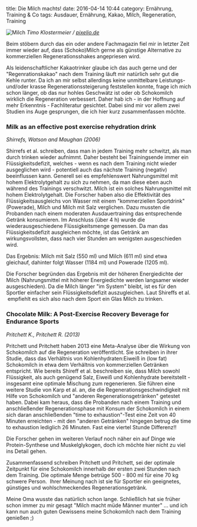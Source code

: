 title: Die Milch machts!
date: 2016-04-14 10:44
category: Ernährung, Training &amp; Co
tags: Ausdauer, Ernährung, Kakao, Milch, Regeneration, Training

![Milch]({attach}milch.jpg)
*Timo Klostermeier / [pixelio.de](http://www.pixelio.de)*

Beim stöbern durch das ein oder andere Fachmagazin fiel mir in letzter Zeit immer wieder auf, dass (Schoko)Milch gerne als günstige Alternative zu kommerziellen Regenerationsshakes angepriesen wird.

Als leidenschaftlicher Kakaotrinker glaube ich das auch gerne und der "Regenrationskakao" nach dem Training läuft mir natürlich sehr gut die Kehle runter. Da ich an mir selbst allerdings keine unmittelbare Leistungs- und/oder krasse Regenerationssteigerung feststellen konnte, frage ich mich schon länger, ob das nur hohles Geschwätz ist oder ob Schokomilch wirklich die Regeneration verbessert. Daher hab ich - in der Hoffnung auf mehr Erkenntnis - Fachliteratur gesichtet. Dabei sind mir vor allem zwei Studien ins Auge gesprungen, die ich hier kurz zusammenfassen möchte.

### Milk as an effective post exercise rehydration drink
*Shirrefs, Watson and Maughan (2006)*

Shirrefs et al. schreiben, dass man in jedem Training mehr schwitzt, als man durch trinken wieder aufnimmt. Daher besteht bei Trainingsende immer ein Flüssigkeitsdefizit, welches - wenn es nach dem Training nicht wieder ausgeglichen wird - potentiell auch das nächste Training (negativ) beeinflussen kann. Generell sei es empfehlenswert Nahrungsmittel mit hohem Elektrolytgehalt zu sich zu nehmen, da man diese eben auch während des Trainings verschwitzt. Milch ist ein solches Nahrungsmittel mit hohem Elektrolytgehalt.
Die Forscher haben also die Effektivität des Flüssigkeitsausgleichs von Wasser mit einem "kommerziellen Sportdrink" (Powerade), Milch und Milch mit Salz verglichen. Dazu mussten die Probanden nach einem moderaten Ausdauertraining das entsprechende Getränk konsumieren. Im Anschluss (über 4 h) wurde die wiederausgeschiedene Flüssigkeitsmenge gemessen. Da man das Flüssigkeitsdefizit ausgleichen möchte, ist das Getränk am wirkungsvollsten, dass nach vier Stunden am wenigsten ausgeschieden wird.

Das Ergebnis: Milch mit Salz (550 ml) und Milch (611 ml) sind etwa gleichauf, dahinter folgt Wasser (1184 ml) und Powerade (1205 ml).

Die Forscher begründen das Ergebnis mit der höheren Energiedichte der Milch (Nahrungsmittel mit höherer Energiedichte werden langsamer wieder ausgeschieden). Da die Milch länger "im System" bleibt, ist es für den Sportler einfacher sein Flüssigkeitsdefizit auszugleichen. Laut Shireffs et al.  empfiehlt es sich also nach dem Sport ein Glas Milch zu trinken.

### Chocolate Milk: A Post-Exercise Recovery Beverage for Endurance Sports
*Pritchett K., Pritchett R. (2013)*

Pritchett und Pritchett haben 2013 eine Meta-Analyse über die Wirkung von Schokomilch auf die Regeneration veröffentlicht. Sie schreiben in ihrer Studie, dass das Verhältnis von Kohlenhydraten:Eiweiß in (low fat) Schokomilch in etwa dem Verhältnis von kommerziellen Getränken entspricht. Wie bereits Shireff et al. beschreiben sie, dass Milch sowohl Flüssigkeit, als auch genügend Salz, Eiweiß und Kohlenhydrate bereitstellt - insgesamt eine optimale Mischung zum regenerieren. Sie führen eine weitere Studie von Karp et al. an, die die Regenerationsgeschwindigkeit mit Hilfe von Schokomilch und "anderen Regenerationsgetränken" getestet haben. Dabei kam heraus, dass die Probanden nach einem Training und anschließender Regenerationsphase mit Konsum der Schokomilch in einem sich daran anschließenden "time to exhaustion"-Test eine Zeit von 40 Minuten erreichten - mit den "anderen Getränken" hingegen betrug die time to exhaustion lediglich 26 Minuten. Fast eine viertel Stunde Differenz!!

Die Forscher gehen im weiteren Verlauf noch näher ein auf Dinge wie Protein-Synthese und Muskelglykogen, doch ich möchte hier nicht zu viel ins Detail gehen.

Zusammenfassend schreiben Pritchett und Pritchett, sei der optimale Zeitpunkt für eine Schokomilch innerhalb der ersten zwei Stunden nach dem Training. Die optimale Menge betrüge 500 - 800 ml für eine 70 kg schwere Person.  Ihrer Meinung nach ist sie für Sportler ein geeignetes, günstiges und wohlschmeckendes Regenerationsgetränk.

Meine Oma wusste das natürlich schon lange. Schließlich hat sie früher schon immer zu mir gesagt "Milch macht müde Männer munter" ... und ich kann nun auch guten Gewissens meine Schokomilch nach dem Training genießen ;)